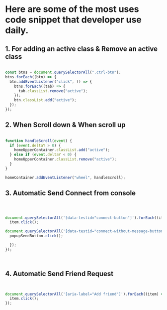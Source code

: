 # Here are some of the most uses code snippet that developer use daily.

## 1. For adding an active class & Remove an active class

```javascript

const btns = document.querySelectorAll(".ctrl-btn");
btns.forEach((btn) => {
  btn.addEventListener("click", () => {
    btns.forEach((tab) => {
      tab.classList.remove("active");
    });
    btn.classList.add("active");
  });
});

```

## 2. When Scroll down & When scroll up

```javascript

function handleScroll(event) {
  if (event.deltaY > 0) {
    homeUpperContainer.classList.add("active");
  } else if (event.deltaY < 0) {
    homeUpperContainer.classList.remove("active");
  }
}

homeContainer.addEventListener("wheel", handleScroll);

```

## 3. Automatic Send Connect from console

```javascript



document.querySelectorAll('[data-testid="connect-button"]').forEach((item) => {
  item.click();

document.querySelectorAll('[data-testid="connect-without-message-button"]').forEach((popupSendButton) => {
  popupSendButton.click();

  });
});




```

## 4. Automatic Send Friend Request

```javascript


document.querySelectorAll('[aria-label="Add friend"]').forEach((item) => {
  item.click();
});



```
